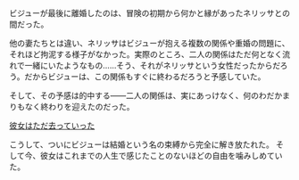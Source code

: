 <!-- title: 離婚その三 -->
<!-- relationship: No Longer Together -->

ビジューが最後に離婚したのは、冒険の初期から何かと縁があったネリッサとの間だった。

他の妻たちとは違い、ネリッサはビジューが抱える複数の関係や重婚の問題に、それほど拘泥する様子がなかった。実際のところ、二人の関係はただ何となく流れで一緒にいたようなもの……そう、それがネリッサという女性だったからだろう。だからビジューは、この関係もすぐに終わるだろうと予感していた。

そして、その予感は的中する――二人の関係は、実にあっけなく、何のわだかまりもなく終わりを迎えたのだった。

[彼女はただ去っていった](#embed:https://www.youtube.com/live/u3MQlnSHfhA?feature=shared&t=14216)

こうして、ついにビジューは結婚という名の束縛から完全に解き放たれた。
そして今、彼女はこれまでの人生で感じたことのないほどの自由を噛みしめていた。